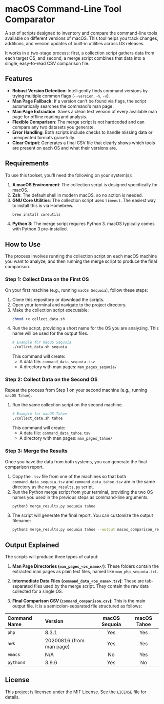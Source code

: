 # macOS Command-Line Tool Comparator

A set of scripts designed to inventory and compare the command-line tools available on different versions of macOS. This tool helps you track changes, additions, and version updates of built-in utilities across OS releases.

It works in a two-stage process: first, a collection script gathers data from each target OS, and second, a merge script combines that data into a single, easy-to-read CSV comparison file.

## Features

-   **Robust Version Detection**: Intelligently finds command versions by trying multiple common flags (`--version`, `-V`, `-v`).
-   **Man Page Fallback**: If a version can't be found via flags, the script automatically searches the command's man page.
-   **Man Page Extraction**: Saves a clean text version of every available man page for offline reading and analysis.
-   **Flexible Comparison**: The merge script is not hardcoded and can compare any two datasets you generate.
-   **Error Handling**: Both scripts include checks to handle missing data or unexpected formats gracefully.
-   **Clear Output**: Generates a final CSV file that clearly shows which tools are present on each OS and what their versions are.

## Requirements

To use this toolset, you'll need the following on your system(s):

1.  **A macOS Environment**: The collection script is designed specifically for macOS.
2.  **Zsh**: The default shell in modern macOS, so no action is needed.
3.  **GNU Core Utilities**: The collection script uses `timeout`. The easiest way to install this is via Homebrew.
    ```zsh
    brew install coreutils
    ```
4.  **Python 3**: The merge script requires Python 3. macOS typically comes with Python 3 pre-installed.

## How to Use

The process involves running the collection script on each macOS machine you want to analyze, and then running the merge script to produce the final comparison.

### Step 1: Collect Data on the First OS

On your first machine (e.g., running `macOS Sequoia`), follow these steps:

1.  Clone this repository or download the scripts.
2.  Open your terminal and navigate to the project directory.
3.  Make the collection script executable:
    ```zsh
    chmod +x collect_data.sh
    ```
4.  Run the script, providing a short name for the OS you are analyzing. This name will be used for the output files.
    ```zsh
    # Example for macOS Sequoia
    ./collect_data.sh sequoia
    ```
    This command will create:
    -   A data file: `command_data_sequoia.tsv`
    -   A directory with man pages: `man_pages_sequoia/`

### Step 2: Collect Data on the Second OS

Repeat the process from Step 1 on your second machine (e.g., running `macOS Tahoe`).

1.  Run the same collection script on the second machine.
    ```zsh
    # Example for macOS Tahoe
    ./collect_data.sh tahoe
    ```
    This command will create:
    -   A data file: `command_data_tahoe.tsv`
    -   A directory with man pages: `man_pages_tahoe/`

### Step 3: Merge the Results

Once you have the data from both systems, you can generate the final comparison report.

1.  Copy the `.tsv` file from one of the machines so that both `command_data_sequoia.tsv` and `command_data_tahoe.tsv` are in the same directory as the `merge_results.py` script.
2.  Run the Python merge script from your terminal, providing the two OS names you used in the previous steps as command-line arguments.
    ```zsh
    python3 merge_results.py sequoia tahoe
    ```
3.  The script will generate the final report. You can customize the output filename:
    ```zsh
    python3 merge_results.py sequoia tahoe --output macos_comparison_report.csv
    ```

## Output Explained

The scripts will produce three types of output:

1.  **Man Page Directories (`man_pages_<os_name>/`)**: These folders contain the extracted man pages as plain text files, named like `man_php_sequoia.txt`.

2.  **Intermediate Data Files (`command_data_<os_name>.tsv`)**: These are tab-separated files used by the merge script. They contain the raw data collected for a single OS.

3.  **Final Comparison CSV (`command_comparison.csv`)**: This is the main output file. It is a semicolon-separated file structured as follows:

| Command Name | Version                  | macOS Sequoia | macOS Tahoe |
| :----------- | :----------------------- | :-----------: | :---------: |
| `php`        | 8.3.1                    |      Yes      |     Yes     |
| `awk`        | 20200816 (from man page) |      Yes      |     Yes     |
| `emacs`      | N/A                      |      No       |     Yes     |
| `python3`    | 3.9.6                    |      Yes      |     No      |

## License

This project is licensed under the MIT License. See the `LICENSE` file for details.
